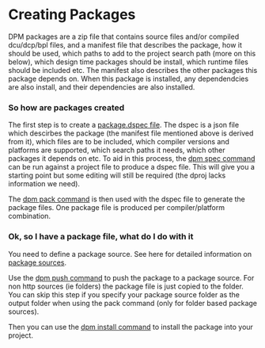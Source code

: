 # Creating Packages

DPM packages are a zip file that contains source files and/or compiled dcu/dcp/bpl files, and a manifest file that describes the package, how it should be used, which paths to add to the project search path (more on this below), which design time packages should be install, which runtime files should be included etc. The manifest also describes the other packages this package depends on. When this package is installed, any dependendcies are also install, and their dependencies are also installed.

### So how are packages created

The first step is to create a [package.dspec file](../dspec.md). The dspec is a json file which descirbes the package (the manifest file mentioned above is derived from it), which files are to be included, which compiler versions and platforms are supported, which search paths it needs, which other packages it depends on etc. To aid in this process, the [dpm spec command](../commands/spec-command.md) can be run against a project file to produce a dspec file. This will give you a starting point but some editing will still be required (the dproj lacks information we need).

The [dpm pack command](../commands/pack-command.md) is then used with the dspec file to generate the package files. One package file is produced per compiler/platform combination.

### Ok, so I have a package file, what do I do with it

You need to define a package source. See here for detailed information on [package sources](../concepts/sources.md).

Use the [dpm push command](../commands/push-command.md) to push the package to a package source. For non http sources (ie folders) the package file is just copied to the folder. You can skip this step if you specify your package source folder as the output folder when using the pack command (only for folder based package sources).

Then you can use the [dpm install command](../commands/install-command.md) to install the package into your project.
